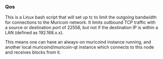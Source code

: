 ### Qos ###

This is a Linux bash script that will set up tc to limit the outgoing bandwidth for connections to the Muricoin network. It limits outbound TCP traffic with a source or destination port of 22556, but not if the destination IP is within a LAN (defined as 192.168.x.x).

This means one can have an always-on muricoind instance running, and another local muricoind/muricoin-qt instance which connects to this node and receives blocks from it.
